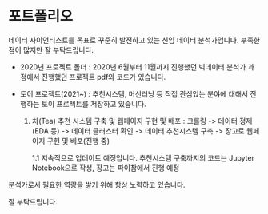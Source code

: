 # 포트폴리오

 데이터 사이언티스트를 목표로 꾸준히 발전하고 있는 신입 데이터 분석가입니다.
 부족한 점이 많지만 잘 부탁드립니다.



* 2020년 프로젝트 폴더 : 2020년 6월부터 11월까지 진행했던 빅데이터 분석가 과정에서 진행했던 프로젝트 pdf와 코드가 있습니다.

* 토이 프로젝트(2021~) : 추천시스템, 머신러닝 등 직접 관심있는 분야에 대해서 진행하는 토이 프로젝트를 저장하고 있습니다.
  1. 차(Tea) 추천 시스템 구축 및 웹페이지 구현 및 배포 : 크롤링 -> 데이터 정제(EDA 등) -> 데이터 클러스터 확인 -> 데이터 추천시스템 구축 -> 장고로 웹페이지 구현 및 배포(진행 중)
    
      1.1 지속적으로 업데이트 예정입니다. 추천시스템 구축까지의 코드는 Jupyter Notebook으로 작성, 장고는 파이참에서 진행 예정


분석가로서 필요한 역량을 쌓기 위해 항상 노력하고 있습니다.

잘 부탁드립니다.
